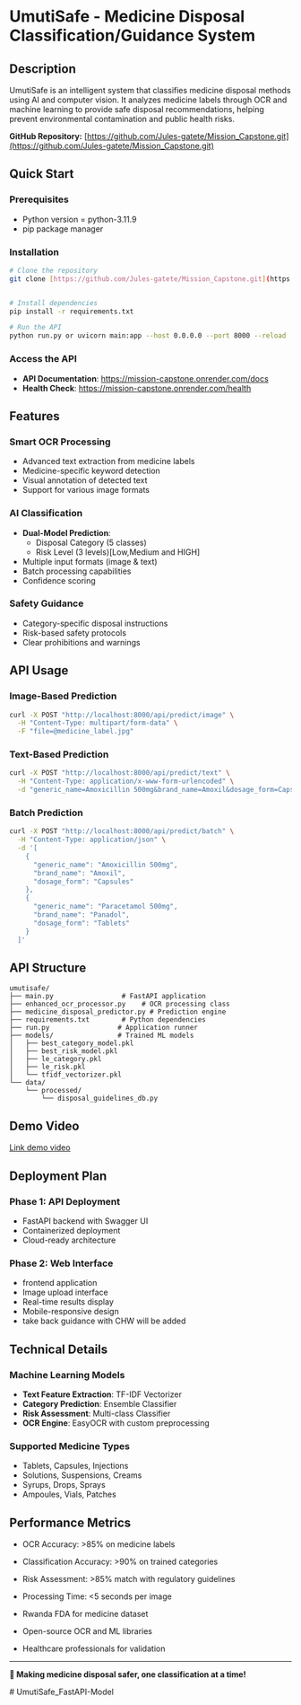 # UmutiSafe -  Medicine Disposal Classification/Guidance System

## Description
UmutiSafe is an intelligent system that classifies medicine disposal methods using AI and computer vision. It analyzes medicine labels through OCR and machine learning to provide safe disposal recommendations, helping prevent environmental contamination and public health risks.

**GitHub Repository:** [https://github.com/Jules-gatete/Mission_Capstone.git](https://github.com/Jules-gatete/Mission_Capstone.git)

##  Quick Start

### Prerequisites
- Python version = python-3.11.9
- pip package manager

### Installation
```bash
# Clone the repository
git clone [https://github.com/Jules-gatete/Mission_Capstone.git](https://github.com/Jules-gatete/Mission_Capstone.git)


# Install dependencies
pip install -r requirements.txt

# Run the API
python run.py or uvicorn main:app --host 0.0.0.0 --port 8000 --reload
```

### Access the API
- **API Documentation**: https://mission-capstone.onrender.com/docs
- **Health Check**: https://mission-capstone.onrender.com/health

##  Features

###  Smart OCR Processing
- Advanced text extraction from medicine labels
- Medicine-specific keyword detection
- Visual annotation of detected text
- Support for various image formats

###  AI Classification
- **Dual-Model Prediction**:
  - Disposal Category (5 classes)
  - Risk Level (3 levels)[Low,Medium and HIGH]
- Multiple input formats (image & text)
- Batch processing capabilities
- Confidence scoring

###  Safety Guidance
- Category-specific disposal instructions
- Risk-based safety protocols
- Clear prohibitions and warnings

##  API Usage

### Image-Based Prediction
```bash
curl -X POST "http://localhost:8000/api/predict/image" \
  -H "Content-Type: multipart/form-data" \
  -F "file=@medicine_label.jpg"
```

### Text-Based Prediction
```bash
curl -X POST "http://localhost:8000/api/predict/text" \
  -H "Content-Type: application/x-www-form-urlencoded" \
  -d "generic_name=Amoxicillin 500mg&brand_name=Amoxil&dosage_form=Capsules"
```

### Batch Prediction
```bash
curl -X POST "http://localhost:8000/api/predict/batch" \
  -H "Content-Type: application/json" \
  -d '[
    {
      "generic_name": "Amoxicillin 500mg",
      "brand_name": "Amoxil",
      "dosage_form": "Capsules"
    },
    {
      "generic_name": "Paracetamol 500mg", 
      "brand_name": "Panadol",
      "dosage_form": "Tablets"
    }
  ]'
```

## API Structure

```
umutisafe/
├── main.py                 # FastAPI application
├── enhanced_ocr_processor.py    # OCR processing class
├── medicine_disposal_predictor.py # Prediction engine
├── requirements.txt        # Python dependencies
├── run.py                 # Application runner
├── models/                # Trained ML models
│   ├── best_category_model.pkl
│   ├── best_risk_model.pkl
│   ├── le_category.pkl
│   ├── le_risk.pkl
│   └── tfidf_vectorizer.pkl
└── data/
    └── processed/
        └── disposal_guidelines_db.py
```

##  Demo Video

[Link demo video](https://youtu.be/BR4Ove8GRzY)



##  Deployment Plan

### Phase 1: API Deployment 
- FastAPI backend with Swagger UI
- Containerized deployment
- Cloud-ready architecture

### Phase 2: Web Interface 
-  frontend application
- Image upload interface
- Real-time results display
- Mobile-responsive design
- take back guidance with CHW will be added


##  Technical Details

### Machine Learning Models
- **Text Feature Extraction**: TF-IDF Vectorizer
- **Category Prediction**: Ensemble Classifier
- **Risk Assessment**: Multi-class Classifier
- **OCR Engine**: EasyOCR with custom preprocessing

### Supported Medicine Types
- Tablets, Capsules, Injections
- Solutions, Suspensions, Creams
- Syrups, Drops, Sprays
- Ampoules, Vials, Patches

##  Performance Metrics

- OCR Accuracy: >85% on medicine labels
- Classification Accuracy: >90% on trained categories
- Risk Assessment: >85% match with regulatory guidelines
- Processing Time: <5 seconds per image

- Rwanda FDA for medicine dataset
- Open-source OCR and ML libraries
- Healthcare professionals for validation

---

**💊 Making medicine disposal safer, one classification at a time!**





#   U m u t i S a f e _ F a s t A P I - M o d e l  
 